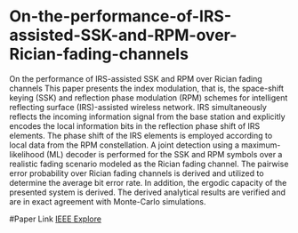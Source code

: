 # On-the-performance-of-IRS-assisted-SSK-and-RPM-over-Rician-fading-channels
On the performance of IRS-assisted SSK and RPM over Rician fading channels
This paper presents the index modulation, that is, the space-shift keying (SSK) and reflection phase modulation (RPM) schemes for intelligent reflecting surface (IRS)-assisted wireless network. IRS simultaneously reflects the incoming information signal from the base station and explicitly encodes the local information bits in the reflection phase shift of IRS elements. The phase shift of the IRS elements is employed according to local data from the RPM constellation. A joint detection using a maximum-likelihood (ML) decoder is performed for the SSK and RPM symbols over a realistic fading scenario modeled as the Rician fading channel. The pairwise error probability over Rician fading channels is derived and utilized to determine the average bit error rate. In addition, the ergodic capacity of the presented system is derived. The derived analytical results are verified and are in exact agreement with Monte-Carlo simulations.

#Paper Link 
[IEEE Explore]([url](https://ieeexplore.ieee.org/document/10683164))
